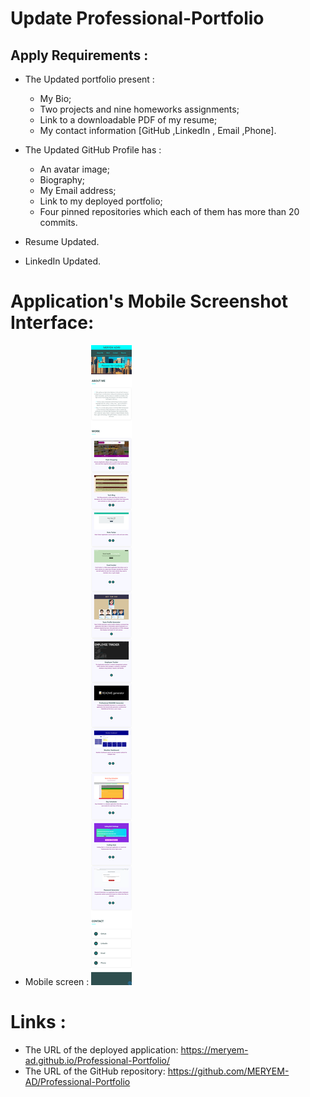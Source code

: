 
# Update Professional-Portfolio

## Apply Requirements :

* The Updated portfolio present :

  * My Bio;
  * Two projects and nine homeworks assignments;
  * Link to a downloadable PDF of my resume;
   * My contact information [GitHub ,LinkedIn , Email ,Phone].

* The Updated GitHub Profile has :

  * An avatar image;
  * Biography;
  * My Email address;
  * Link to my deployed portfolio;
  * Four pinned repositories which each of them has more than 20 commits.

* Resume Updated.

* LinkedIn Updated.

# Application's Mobile Screenshot Interface:

* Mobile screen :
![Screenshoot-Mobile](assets/images/Screenshoot-Mobile.png)

# Links :

* The URL of the deployed application: https://meryem-ad.github.io/Professional-Portfolio/
* The URL of the GitHub repository: https://github.com/MERYEM-AD/Professional-Portfolio